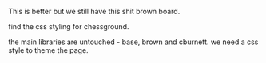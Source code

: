 This is better but we still have this shit brown board.

find the css styling for chessground. 

the main libraries are untouched - base, brown and cburnett. we need a css style to theme the page. 